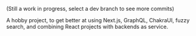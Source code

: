 (Still a work in progress, select a dev branch to see more commits)

A hobby project, to get better at using Next.js, GraphQL, ChakraUI, fuzzy search, and combining React projects with backends as service.

